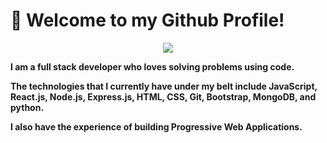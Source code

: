 # :wave: Welcome to my Github Profile!

<p align="center">
<!-- <img src= "https://ruya.studio/assets/images/dev.webp" width="600" height="350" /> -->
 <img src='[[https://ruya.studio/assets/images/dev.webp](https://camo.githubusercontent.com/27e32e3509a085cee5205e1a92839a3128040fec7c23cdd956e1a7d5b47794a3/68747470733a2f2f6d656469612e6c6963646e2e636f6d2f646d732f696d6167652f4434443132415148327a5130644e766d6e74512f61727469636c652d636f7665725f696d6167652d736872696e6b5f3630305f323030302f302f313731353935323939393834313f653d3231343734383336343726763d6265746126743d4549556e33686d6950756e6f4530636a7230754d5a6f4b523839697234554e38634a33686c5a726d5f7838](https://www.google.com/url?sa=i&url=https%3A%2F%2Fgithub.com%2FSkies-Land&psig=AOvVaw266FfMadkqnWE6ZobLtA0F&ust=1743256106682000&source=images&cd=vfe&opi=89978449&ved=0CBMQjRxqFwoTCPDbyKD1rIwDFQAAAAAdAAAAABAt))' />
</p>

**I am a full stack developer who loves solving problems using code.**

**The technologies that I currently have under my belt include JavaScript, React.js, Node.js, Express.js, HTML, CSS, Git, Bootstrap, MongoDB, and python.**

**I also have the experience of building Progressive Web Applications.**

##

<span align="center">
 

</span>

